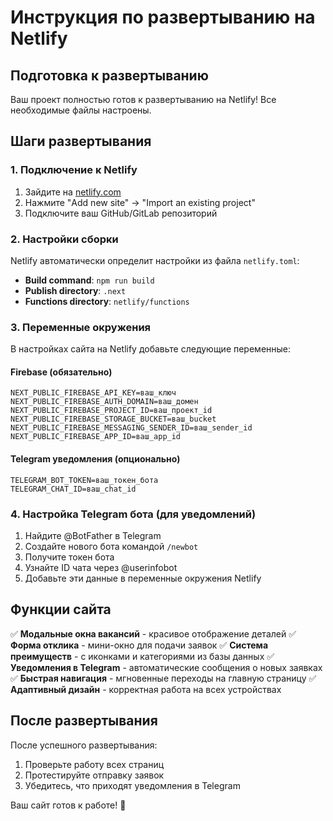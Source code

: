 # Инструкция по развертыванию на Netlify

## Подготовка к развертыванию

Ваш проект полностью готов к развертыванию на Netlify! Все необходимые файлы настроены.

## Шаги развертывания

### 1. Подключение к Netlify
1. Зайдите на [netlify.com](https://netlify.com)
2. Нажмите "Add new site" → "Import an existing project"
3. Подключите ваш GitHub/GitLab репозиторий

### 2. Настройки сборки
Netlify автоматически определит настройки из файла `netlify.toml`:
- **Build command**: `npm run build`
- **Publish directory**: `.next`
- **Functions directory**: `netlify/functions`

### 3. Переменные окружения
В настройках сайта на Netlify добавьте следующие переменные:

#### Firebase (обязательно)
```
NEXT_PUBLIC_FIREBASE_API_KEY=ваш_ключ
NEXT_PUBLIC_FIREBASE_AUTH_DOMAIN=ваш_домен
NEXT_PUBLIC_FIREBASE_PROJECT_ID=ваш_проект_id
NEXT_PUBLIC_FIREBASE_STORAGE_BUCKET=ваш_bucket
NEXT_PUBLIC_FIREBASE_MESSAGING_SENDER_ID=ваш_sender_id
NEXT_PUBLIC_FIREBASE_APP_ID=ваш_app_id
```

#### Telegram уведомления (опционально)
```
TELEGRAM_BOT_TOKEN=ваш_токен_бота
TELEGRAM_CHAT_ID=ваш_chat_id
```

### 4. Настройка Telegram бота (для уведомлений)
1. Найдите @BotFather в Telegram
2. Создайте нового бота командой `/newbot`
3. Получите токен бота
4. Узнайте ID чата через @userinfobot
5. Добавьте эти данные в переменные окружения Netlify

## Функции сайта

✅ **Модальные окна вакансий** - красивое отображение деталей
✅ **Форма отклика** - мини-окно для подачи заявок
✅ **Система преимуществ** - с иконками и категориями из базы данных
✅ **Уведомления в Telegram** - автоматические сообщения о новых заявках
✅ **Быстрая навигация** - мгновенные переходы на главную страницу
✅ **Адаптивный дизайн** - корректная работа на всех устройствах

## После развертывания

После успешного развертывания:
1. Проверьте работу всех страниц
2. Протестируйте отправку заявок
3. Убедитесь, что приходят уведомления в Telegram

Ваш сайт готов к работе! 🚀